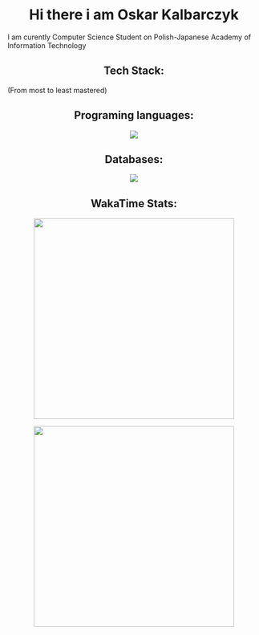 <h1 align="center"> Hi there i am Oskar Kalbarczyk </h1>
<p1 align="center">I am curently Computer Science Student on Polish-Japanese Academy of Information Technology</p1>

<h2 align="center">Tech Stack:</h2>
<p1 align="center">(From most to least mastered)</p1>
<h2 align="center">Programing languages:</h2>
<p align="center">
  <a href="https://skillicons.dev">
    <img src="https://skillicons.dev/icons?i=java,js,html,css,ts,cpp,c,bash" />
  </a>
</p>
<h2 align="center">Databases:</h2>
<p align="center">
  <a href="https://skillicons.dev">
    <img src="https://skillicons.dev/icons?i=" />
  </a>
</p>
<h2 align="center">WakaTime Stats:</h2>
<p align = "center">
 <img src="https://wakatime.com/share/@c48108c0-dd21-4265-995a-32d28034e2fc/5202b1aa-189b-4bc8-b9ec-05b736edfd79.svg"
 height="400">
 </p>
<p align = "center">
<img src="https://wakatime.com/share/@c48108c0-dd21-4265-995a-32d28034e2fc/f099e584-59c8-4477-a1f0-4e2cd08c5e72.svg" height="400">
  </p>
